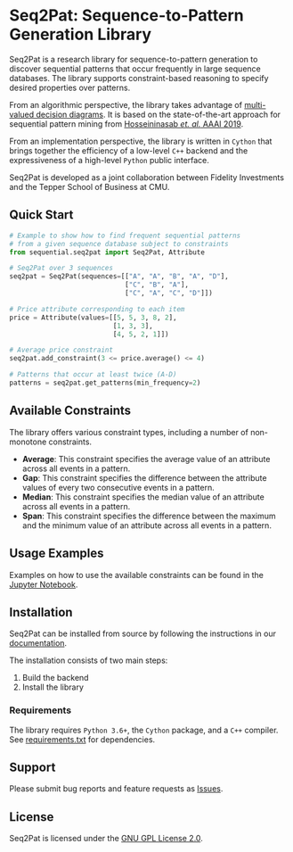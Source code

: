 Seq2Pat: Sequence-to-Pattern Generation Library
===============================================

Seq2Pat is a research library for sequence-to-pattern generation to discover 
sequential patterns that occur frequently in large sequence databases. 
The library supports constraint-based reasoning to specify  
desired properties over patterns.  

From an algorithmic perspective, the library takes advantage of 
[multi-valued decision diagrams](https://www.springer.com/us/book/9783319428475). 
It is based on the state-of-the-art approach for sequential pattern mining
from [Hosseininasab _et. al._ AAAI 2019](https://aaai.org/ojs/index.php/AAAI/article/view/3962).

From an implementation perspective, the library is written in ```Cython``` 
that brings together the efficiency of a low-level ```C++``` backend and 
the expressiveness of a high-level ```Python``` public interface.

Seq2Pat is developed as a joint collaboration between Fidelity Investments 
and the Tepper School of Business at CMU. 

## Quick Start
```python
# Example to show how to find frequent sequential patterns 
# from a given sequence database subject to constraints
from sequential.seq2pat import Seq2Pat, Attribute

# Seq2Pat over 3 sequences
seq2pat = Seq2Pat(sequences=[["A", "A", "B", "A", "D"],
                             ["C", "B", "A"],
                             ["C", "A", "C", "D"]])

# Price attribute corresponding to each item
price = Attribute(values=[[5, 5, 3, 8, 2],
                          [1, 3, 3],
                          [4, 5, 2, 1]])

# Average price constraint 
seq2pat.add_constraint(3 <= price.average() <= 4)

# Patterns that occur at least twice (A-D)
patterns = seq2pat.get_patterns(min_frequency=2)
```

## Available Constraints 

The library offers various constraint types, including a number of non-monotone constraints.  

* **Average**: This constraint specifies the average value of an attribute across all events in a pattern.
* **Gap**: This constraint specifies the difference between the attribute values of every two consecutive events in a pattern.
* **Median**: This constraint specifies the median value of an attribute across all events in a pattern.
* **Span**: This constraint specifies the difference between the maximum and the minimum value of an attribute across all events in a pattern.

## Usage Examples

Examples on how to use the available constraints can be found 
in the [Jupyter Notebook](https://github.com/fmr-llc/seq2pat/blob/master/notebooks/usage_example.ipynb).

## Installation

Seq2Pat can be installed from source by following the instructions in 
our [documentation](https://fmr-llc.github.io/seq2pat/installation.html).

The installation consists of two main steps:

1. Build the backend
2. Install the library

### Requirements 

The library requires ```Python 3.6+```, the ```Cython``` package, and a ```C++``` compiler. 
See [requirements.txt](requirements.txt) for dependencies.

## Support

Please submit bug reports and feature requests as [Issues](https://github.com/fmr-llc/seq2pat/issues).

## License

Seq2Pat is licensed under the [GNU GPL License 2.0](LICENSE.md).

<br>